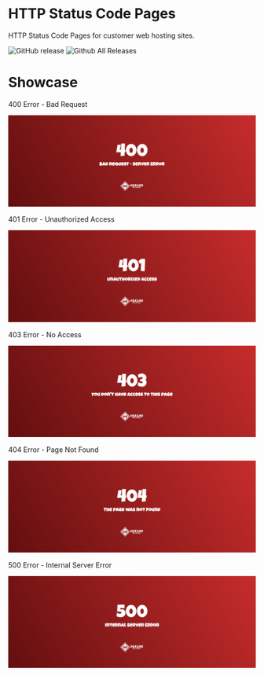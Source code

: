# HTTP Status Code Pages
HTTP Status Code Pages for customer web hosting sites.

![GitHub release](https://img.shields.io/github/release/HexaneNetworks/HTTP-Status-Code-Pages/total.svg?style=for-the-badge)
![Github All Releases](https://img.shields.io/github/downloads/HexaneNetworks/HTTP-Status-Code-Pages/total.svg?style=for-the-badge)

# Showcase

400 Error - Bad Request

![400 Error - Bad Request Preview](https://github.com/HexaneNetworks/HTTP-Status-Code-Pages/blob/master/Preview/400.png?raw=true)

401 Error - Unauthorized Access

![401 Error - Unauthorized Access Preview](https://github.com/HexaneNetworks/HTTP-Status-Code-Pages/blob/master/Preview/401.png?raw=true)

403 Error - No Access

![403 Error - No Access Preview](https://github.com/HexaneNetworks/HTTP-Status-Code-Pages/blob/master/Preview/403.png?raw=true)

404 Error - Page Not Found

![403 Error - Page Not Found](https://github.com/HexaneNetworks/HTTP-Status-Code-Pages/blob/master/Preview/404.png?raw=true)

500 Error - Internal Server Error

![500 Error - Internal Server Error Preview](https://github.com/HexaneNetworks/HTTP-Status-Code-Pages/blob/master/Preview/500.png?raw=true)
